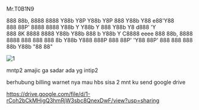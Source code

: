 



Mr.T0B1N9

888 88b, 8888 8888 Y88b Y8P Y88b Y8P 888 Y88b Y88   e88'Y88  
888 88P' 8888 8888  Y88b Y   Y88b Y  888  Y88b Y8  d888  'Y  
888 8K   8888 8888   Y88b     Y88b   888 b Y88b Y C8888 eeee 
888 88b, 8888 8888    888      888   888 8b Y88b   Y888 888P 
888 88P' 'Y88 88P'    888      888   888 88b Y88b   "88 88"  








![1](https://user-images.githubusercontent.com/66794495/92488290-8c960400-f218-11ea-8282-645476a872f6.jpeg)



mntp2 amajic 
ga sadar ada yg intip2

berhubung billing warnet nya mau hbs sisa 2 mnt ku send google drive

https://drive.google.com/file/d/1-rCoh2bCkMHigQ3hmRjW3sbc8QnexDwF/view?usp=sharing
